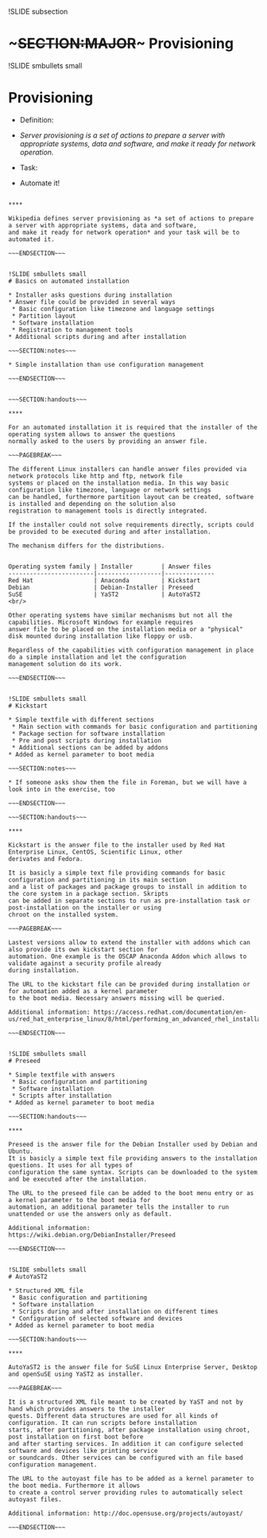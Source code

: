 !SLIDE subsection
# ~~~SECTION:MAJOR~~~ Provisioning


!SLIDE smbullets small
# Provisioning

* Definition:
 * *Server provisioning is a set of actions to prepare a server with appropriate systems, data and software,
and make it ready for network operation.* 

* Task:
 * Automate it!

~~~SECTION:handouts~~~

****

Wikipedia defines server provisioning as *a set of actions to prepare a server with appropriate systems, data and software,
and make it ready for network operation* and your task will be to automated it.

~~~ENDSECTION~~~


!SLIDE smbullets small
# Basics on automated installation

* Installer asks questions during installation
* Answer file could be provided in several ways
 * Basic configuration like timezone and language settings
 * Partition layout
 * Software installation
 * Registration to management tools
* Additional scripts during and after installation

~~~SECTION:notes~~~

* Simple installation than use configuration management

~~~ENDSECTION~~~


~~~SECTION:handouts~~~

****

For an automated installation it is required that the installer of the operating system allows to answer the questions
normally asked to the users by providing an answer file. 

~~~PAGEBREAK~~~

The different Linux installers can handle answer files provided via network protocols like http and ftp, network file
systems or placed on the installation media. In this way basic configuration like timezone, language or network settings 
can be handled, furthermore partition layout can be created, software is installed and depending on the solution also 
registration to management tools is directly integrated. 

If the installer could not solve requirements directly, scripts could be provided to be executed during and after installation.

The mechanism differs for the distributions.


Operating system family | Installer        | Answer files
------------------------|------------------|--------------
Red Hat                 | Anaconda         | Kickstart
Debian                  | Debian-Installer | Preseed
SuSE                    | YaST2            | AutoYaST2
<br/>

Other operating systems have similar mechanisms but not all the capabilities. Microsoft Windows for example requires
answer file to be placed on the installation media or a "physical" disk mounted during installation like floppy or usb.

Regardless of the capabilities with configuration management in place do a simple installation and let the configuration
management solution do its work.

~~~ENDSECTION~~~


!SLIDE smbullets small
# Kickstart

* Simple textfile with different sections
 * Main section with commands for basic configuration and partitioning
 * Package section for software installation
 * Pre and post scripts during installation
 * Additional sections can be added by addons
* Added as kernel parameter to boot media

~~~SECTION:notes~~~

* If someone asks show them the file in Foreman, but we will have a look into in the exercise, too

~~~ENDSECTION~~~

~~~SECTION:handouts~~~

****

Kickstart is the answer file to the installer used by Red Hat Enterprise Linux, CentOS, Scientific Linux, other
derivates and Fedora.

It is basicly a simple text file providing commands for basic configuration and partitioning in its main section
and a list of packages and package groups to install in addition to the core system in a package section. Skripts
can be added in separate sections to run as pre-installation task or post-installation on the installer or using
chroot on the installed system.

~~~PAGEBREAK~~~

Lastest versions allow to extend the installer with addons which can also provide its own kickstart section for
automation. One example is the OSCAP Anaconda Addon which allows to validate against a security profile already
during installation.

The URL to the kickstart file can be provided during installation or for automation added as a kernel parameter
to the boot media. Necessary answers missing will be queried.

Additional information: https://access.redhat.com/documentation/en-us/red_hat_enterprise_linux/8/html/performing_an_advanced_rhel_installation/performing_an_automated_installation_using_kickstart

~~~ENDSECTION~~~


!SLIDE smbullets small
# Preseed

* Simple textfile with answers
 * Basic configuration and partitioning
 * Software installation
 * Scripts after installation
* Added as kernel parameter to boot media

~~~SECTION:handouts~~~

****

Preseed is the answer file for the Debian Installer used by Debian and Ubuntu.
It is basicly a simple text file providing answers to the installation questions. It uses for all types of 
configuration the same syntax. Scripts can be downloaded to the system and be executed after the installation.

The URL to the preseed file can be added to the boot menu entry or as a kernel parameter to the boot media for
automation, an additional parameter tells the installer to run unattended or use the answers only as default.

Additional information: https://wiki.debian.org/DebianInstaller/Preseed

~~~ENDSECTION~~~


!SLIDE smbullets small
# AutoYaST2

* Structured XML file
 * Basic configuration and partitioning
 * Software installation
 * Scripts during and after installation on different times
 * Configuration of selected software and devices
* Added as kernel parameter to boot media
  
~~~SECTION:handouts~~~

****

AutoYaST2 is the answer file for SuSE Linux Enterprise Server, Desktop and openSuSE using YaST2 as installer.

~~~PAGEBREAK~~~

It is a structured XML file meant to be created by YaST and not by hand which provides answers to the installer
quests. Different data structures are used for all kinds of configuration. It can run scripts before installation
starts, after partitioning, after package installation using chroot, post installation on first boot before 
and after starting services. In addition it can configure selected software and devices like printing service
or soundcards. Other services can be configured with an file based configuration management.

The URL to the autoyast file has to be added as a kernel parameter to the boot media. Furthermore it allows
to create a control server providing rules to automatically select autoyast files.

Additional information: http://doc.opensuse.org/projects/autoyast/

~~~ENDSECTION~~~
